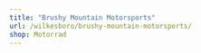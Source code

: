 ```yaml
---
title: "Brushy Mountain Motorsports"
url: /wilkesboro/brushy-mountain-motorsports/
shop: Motorrad
---
```

